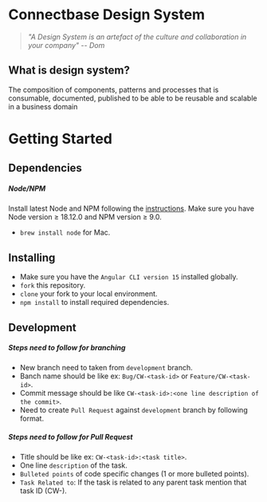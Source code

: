 # Connectbase Design System

> _"A Design System is an artefact of the culture and collaboration in your company" -- Dom_

## What is design system?


The composition of components, patterns and processes that is consumable, documented, published to be able to be reusable and scalable in a business domain

# Getting Started

## Dependencies


##### Node/NPM

Install latest Node and NPM following the [instructions](https://nodejs.org/en/download/). Make sure you have Node version ≥ 18.12.0 and NPM version ≥ 9.0.

- `brew install node` for Mac.

## Installing


- Make sure you have the `Angular CLI version 15` installed globally.
- `fork` this repository.
- `clone` your fork to your local environment.
- `npm install` to install required dependencies.

## Development


##### Steps need to follow for branching

- New branch need to taken from `development` branch.
- Banch name should be like ex: `Bug/CW-<task-id>` or `Feature/CW-<task-id>`.
- Commit message should be like `CW-<task-id>:<one line description of the commit>`.
- Need to create `Pull Request` against `development` branch by following format.

##### Steps need to follow for Pull Request

- Title should be like ex: `CW-<task-id>:<task title>`.
- One line `description` of the task.
- `Bulleted points` of code specific changes (1 or more bulleted points).
- `Task Related to`: If the task is related to any parent task mention that task ID (CW-<task-id>).

